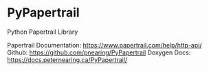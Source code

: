 # PyPapertrail
Python Papertrail Library

Papertrail Documentation: https://www.papertrail.com/help/http-api/
Github: https://github.com/pnearing/PyPapertrail
Doxygen Docs: https://docs.peternearing.ca/PyPapertrail/

